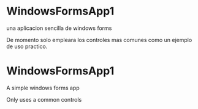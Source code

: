 # WindowsFormsApp1
una aplicacion sencilla de windows forms

De momento solo empleara los controles mas comunes como un ejemplo
de uso practico.

# WindowsFormsApp1

A simple windows forms app

Only uses a common controls
